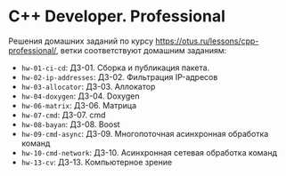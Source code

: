 # C++ Developer. Professional

Решения домашних заданий по курсу https://otus.ru/lessons/cpp-professional/, ветки соответствуют домашним заданиям:

- `hw-01-ci-cd`: ДЗ-01. Сборка и публикация пакета.
- `hw-02-ip-addresses`: ДЗ-02. Фильтрация IP-адресов
- `hw-03-allocator`: ДЗ-03. Аллокатор
- `hw-04-doxygen`: ДЗ-04. Doxygen
- `hw-06-matrix`: ДЗ-06. Матрица
- `hw-07-cmd`: ДЗ-07. cmd
- `hw-08-bayan`: ДЗ-08. Boost
- `hw-09-cmd-async`: ДЗ-09. Многопоточная асинхронная обработка команд
- `hw-10-cmd-network`: ДЗ-10. Асинхронная сетевая обработка команд
- `hw-13-cv`: ДЗ-13. Компьютерное зрение